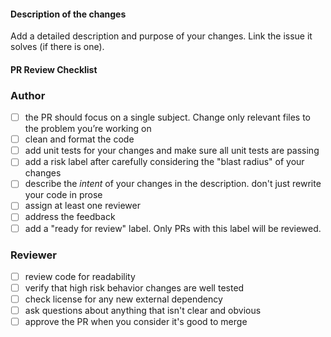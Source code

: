 #### Description of the changes

Add a detailed description and purpose of your changes.
Link the issue it solves (if there is one).

#### PR Review Checklist
### Author

- [ ] the PR should focus on a single subject. Change only relevant files to the problem you’re working on
- [ ] clean and format the code
- [ ] add unit tests for your changes and make sure all unit tests are passing
- [ ] add a risk label after carefully considering the "blast radius" of your changes
- [ ] describe the _intent_ of your changes in the description. don't just rewrite your code in prose
- [ ] assign at least one reviewer
- [ ] address the feedback 
- [ ] add a "ready for review" label. Only PRs with this label will be reviewed.

### Reviewer

- [ ] review code for readability
- [ ] verify that high risk behavior changes are well tested
- [ ] check license for any new external dependency
- [ ] ask questions about anything that isn't clear and obvious
- [ ] approve the PR when you consider it's good to merge
